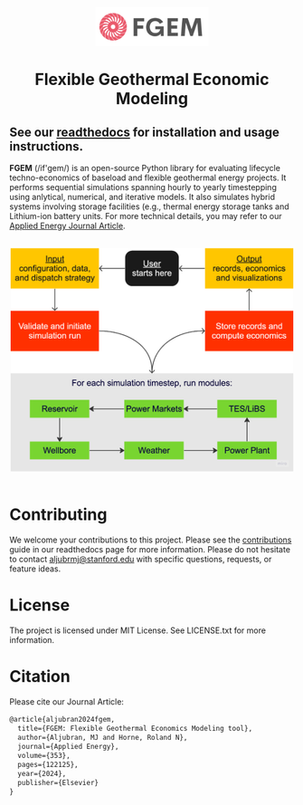 <!--
Hey, thanks for using the awesome-readme-template template.  
If you have any enhancements, then fork this project and create a pull request 
or just open an issue with the label "enhancement".

Don't forget to give this project a star for additional support ;)
Maybe you can mention me or this repo in the acknowledgements too
-->

<div align="center"> 
  <img src="docs/source/_static/fgem_logo.png" alt="logo" width="200" height="auto" />
  <h1>Flexible Geothermal Economic Modeling</h1>
</div>

## See our [readthedocs](https://fgem.readthedocs.io/en/latest/about-introduction.html) for installation and usage instructions.

**FGEM** (/if'gem/) is an open-source Python library for evaluating lifecycle techno-economics of baseload and flexible geothermal energy projects. 
It performs sequential simulations spanning hourly to yearly timestepping using anlytical, numerical, and iterative models. 
It also simulates hybrid systems involving storage facilities (e.g., thermal energy storage tanks and Lithium-ion battery units. 
For more technical details, you may refer to our [Applied Energy Journal Article](https://doi.org/10.1016/j.apenergy.2023.122125).

<br />
<div align="center">
  <img src="docs/source/_static/flowchart.png" alt="flowchart" width="500" height="auto" />
</div>
 <br />

# Contributing

We welcome your contributions to this project. Please see the [contributions](https://fgem.readthedocs.io/en/latest/usage-configuration.html) guide in our readthedocs page for more information. Please do not hesitate to contact aljubrmj@stanford.edu with specific questions, requests, or feature ideas.

# License

The project is licensed under MIT License. See LICENSE.txt for more information.

# Citation

Please cite our Journal Article:

```
@article{aljubran2024fgem,
  title={FGEM: Flexible Geothermal Economics Modeling tool},
  author={Aljubran, MJ and Horne, Roland N},
  journal={Applied Energy},
  volume={353},
  pages={122125},
  year={2024},
  publisher={Elsevier}
}
```
